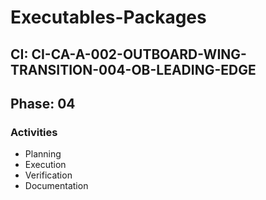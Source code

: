 # Executables-Packages

## CI: CI-CA-A-002-OUTBOARD-WING-TRANSITION-004-OB-LEADING-EDGE
## Phase: 04

### Activities
- Planning
- Execution
- Verification
- Documentation
